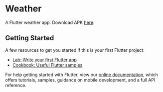# Weather

A Flutter weather app.
Download APK [here](https://api.codemagic.io/artifacts/7513f401-d1c8-4802-8a03-d6890ae9d58a/9679338c-948d-4dc5-932a-546c27cf0a8d/app-release.apk).

## Getting Started

A few resources to get you started if this is your first Flutter project:

- [Lab: Write your first Flutter app](https://flutter.dev/docs/get-started/codelab)
- [Cookbook: Useful Flutter samples](https://flutter.dev/docs/cookbook)

For help getting started with Flutter, view our
[online documentation](https://flutter.dev/docs), which offers tutorials,
samples, guidance on mobile development, and a full API reference.
